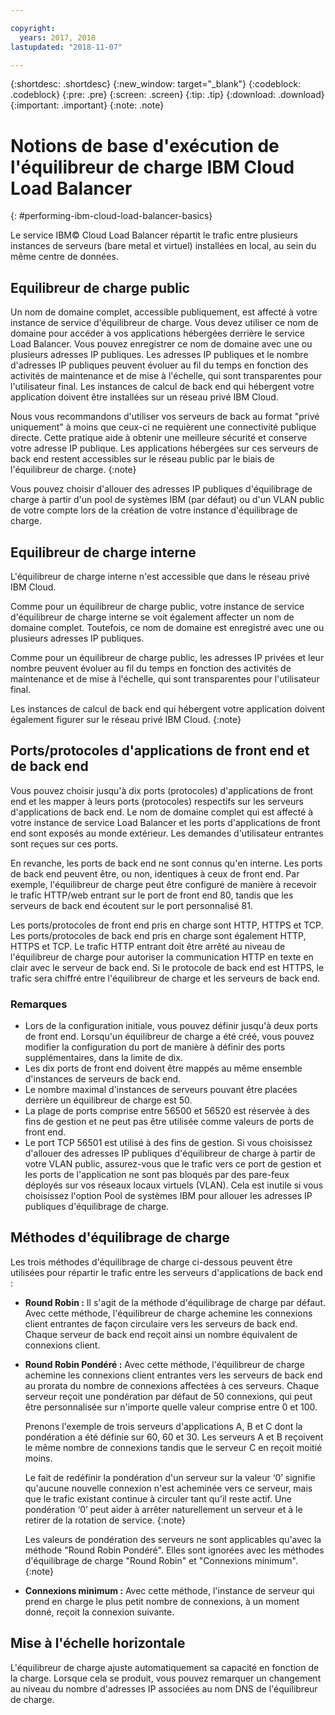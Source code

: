 ```yaml
---

copyright:
  years: 2017, 2018
lastupdated: "2018-11-07"

---
```


{:shortdesc: .shortdesc}
{:new_window: target="_blank"}
{:codeblock: .codeblock}
{:pre: .pre}
{:screen: .screen}
{:tip: .tip}
{:download: .download}
{:important: .important}
{:note: .note}

# Notions de base d'exécution de l'équilibreur de charge IBM Cloud Load Balancer
{: #performing-ibm-cloud-load-balancer-basics}

Le service IBM© Cloud Load Balancer répartit le trafic entre plusieurs instances de serveurs (bare metal et virtuel) installées en local, au sein du même centre de données. 

## Equilibreur de charge public 
Un nom de domaine complet, accessible publiquement, est affecté à votre instance de service d'équilibreur de charge. Vous devez utiliser ce nom de domaine pour accéder à vos applications hébergées derrière le service Load Balancer. Vous pouvez enregistrer ce nom de domaine avec une ou plusieurs adresses IP publiques. Les adresses IP publiques et le nombre d'adresses IP publiques peuvent évoluer au fil du temps en fonction des activités de maintenance et de mise à l'échelle, qui sont transparentes pour l'utilisateur final. Les instances de calcul de back end qui hébergent votre application doivent être installées sur un réseau privé IBM Cloud. 

Nous vous recommandons d'utiliser vos serveurs de back au format "privé uniquement" à moins que ceux-ci ne requièrent une connectivité publique directe. Cette pratique aide à obtenir une meilleure sécurité et conserve votre adresse IP publique. Les applications hébergées sur ces serveurs de back end restent accessibles sur le réseau public par le biais de l'équilibreur de charge.
{:note}  

Vous pouvez choisir d'allouer des adresses IP publiques d'équilibrage de charge à partir d'un pool de systèmes IBM (par défaut) ou d'un VLAN public de votre compte lors de la création de votre instance d'équilibrage de charge.

## Equilibreur de charge interne
L'équilibreur de charge interne n'est accessible que dans le réseau privé IBM Cloud. 

Comme pour un équilibreur de charge public, votre instance de service d'équilibreur de charge interne se voit également affecter un nom de domaine complet. Toutefois, ce nom de domaine est enregistré avec une ou plusieurs adresses IP publiques. 

Comme pour un équilibreur de charge public, les adresses IP privées et leur nombre peuvent évoluer au fil du temps en fonction des activités de maintenance et de mise à l'échelle, qui sont transparentes pour l'utilisateur final. 

Les instances de calcul de back end qui hébergent votre application doivent également figurer sur le réseau privé IBM Cloud.
{:note}

## Ports/protocoles d'applications de front end et de back end
Vous pouvez choisir jusqu'à dix ports (protocoles) d'applications de front end et les mapper à leurs ports (protocoles) respectifs sur les serveurs d'applications de back end. Le nom de domaine complet qui est affecté à votre instance de service Load Balancer et les ports d'applications de front end sont exposés au monde extérieur. Les demandes d'utilisateur entrantes sont reçues sur ces ports. 

En revanche, les ports de back end ne sont connus qu'en interne. Les ports de back end peuvent être, ou non, identiques à ceux de front end. Par exemple, l'équilibreur de charge peut être configuré de manière à recevoir le trafic HTTP/web entrant sur le port de front end 80, tandis que les serveurs de back end écoutent sur le port personnalisé 81. 

Les ports/protocoles de front end pris en charge sont HTTP, HTTPS et TCP. Les ports/protocoles de back end pris en charge sont également HTTP, HTTPS et TCP. Le trafic HTTP entrant doit être arrêté au niveau de l'équilibreur de charge pour autoriser la communication HTTP en texte en clair avec le serveur de back end. Si le protocole de back end est HTTPS, le trafic sera chiffré entre l'équilibreur de charge et les serveurs de back end. 

### Remarques

* Lors de la configuration initiale, vous pouvez définir jusqu'à deux ports de front end. Lorsqu'un équilibreur de charge a été créé, vous pouvez modifier la configuration du port de manière à définir des ports supplémentaires, dans la limite de dix.
* Les dix ports de front end doivent être mappés au même ensemble d'instances de serveurs de back end.
* Le nombre maximal d'instances de serveurs pouvant être placées derrière un équilibreur de charge est 50.
* La plage de ports comprise entre 56500 et 56520 est réservée à des fins de gestion et ne peut pas être utilisée comme valeurs de ports de front end. 
* Le port TCP 56501 est utilisé à des fins de gestion. Si vous choisissez d'allouer des adresses IP publiques d'équilibreur de charge à partir de votre VLAN public, assurez-vous que le trafic vers ce port de gestion et les ports de l'application ne sont pas bloqués par des pare-feux déployés sur vos réseaux locaux virtuels (VLAN). Cela est inutile si vous choisissez l'option Pool de systèmes IBM pour allouer les adresses IP publiques d'équilibrage de charge.

## Méthodes d'équilibrage de charge
Les trois méthodes d'équilibrage de charge ci-dessous peuvent être utilisées pour répartir le trafic entre les serveurs d'applications de back end :

* **Round Robin :** Il s'agit de la méthode d'équilibrage de charge par défaut. Avec cette méthode, l'équilibreur de charge achemine les connexions client entrantes de façon circulaire vers les serveurs de back end. Chaque serveur de back end reçoit ainsi un nombre équivalent de connexions client.

* **Round Robin Pondéré :** Avec cette méthode, l'équilibreur de charge achemine les connexions client entrantes vers les serveurs de back end au prorata du nombre de connexions affectées à ces serveurs. Chaque serveur reçoit une pondération par défaut de 50 connexions, qui peut être personnalisée sur n'importe quelle valeur comprise entre 0 et 100. 

	Prenons l'exemple de trois serveurs d'applications A, B et C dont la pondération a été définie sur 60, 60 et 30. Les serveurs A et B reçoivent le même nombre de connexions tandis que le serveur C en reçoit moitié moins. 


	Le fait de redéfinir la pondération d'un serveur sur la valeur ‘0’ signifie qu'aucune nouvelle connexion n'est acheminée vers ce serveur, mais que le trafic existant continue à circuler tant qu'il reste actif. Une pondération ‘0’ peut aider à arrêter naturellement un serveur et à le retirer de la rotation de service. 
	{:note}
	
	Les valeurs de pondération des serveurs ne sont applicables qu'avec la méthode "Round Robin Pondéré". Elles sont ignorées avec les méthodes d'équilibrage de charge "Round Robin" et "Connexions minimum". 
	{:note}

* **Connexions minimum :** Avec cette méthode, l'instance de serveur qui prend en charge le plus petit nombre de connexions, à un moment donné, reçoit la connexion suivante. 


## Mise à l'échelle horizontale
L'équilibreur de charge ajuste automatiquement sa capacité en fonction de la charge. Lorsque cela se produit, vous pouvez remarquer un changement au niveau du nombre d'adresses IP associées au nom DNS de l'équilibreur de charge.

